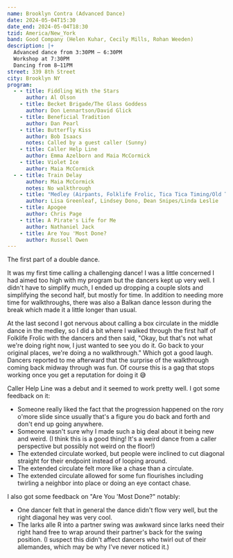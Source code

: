 ```yaml
---
name: Brooklyn Contra (Advanced Dance)
date: 2024-05-04T15:30
date_end: 2024-05-04T18:30
tzid: America/New_York
band: Good Company (Helen Kuhar, Cecily Mills, Rohan Weeden)
description: |+
  Advanced dance from 3:30PM – 6:30PM  
  Workshop at 7:30PM  
  Dancing from 8–11PM
street: 339 8th Street
city: Brooklyn NY
program:
  - - title: Fiddling With the Stars
      author: Al Olson
    - title: Becket Brigade/The Glass Goddess
      author: Don Lennartson/David Glick
    - title: Beneficial Tradition
      author: Dan Pearl
    - title: Butterfly Kiss
      author: Bob Isaacs
      notes: Called by a guest caller (Sunny)
    - title: Caller Help Line
      author: Emma Azelborn and Maia McCormick
    - title: Violet Ice
      author: Maia McCormick
  - - title: Train Delay
      author: Maia McCormick
      notes: No walkthrough
    - title: "Medley (Airpants, Folklife Frolic, Tica Tica Timing/Old Time Elixir #2)"
      author: Lisa Greenleaf, Lindsey Dono, Dean Snipes/Linda Leslie
    - title: Apogee
      author: Chris Page
    - title: A Pirate's Life for Me
      author: Nathaniel Jack
    - title: Are You 'Most Done?
      author: Russell Owen
---
```


The first part of a double dance.

It was my first time calling a challenging dance! I was a little concerned I had aimed too high with my program but the dancers kept up very well. I didn't have to simplify much, I ended up dropping a couple slots and simplifying the second half, but mostly for time. In addition to needing more time for walkthroughs, there was also a Balkan dance lesson during the break which made it a little longer than usual.

At the last second I got nervous about calling a box circulate in the middle dance in the medley, so I did a bit where I walked through the first half of Folklife Frolic with the dancers and then said, "Okay, but that's not what we're doing right now, I just wanted to see you do it. Go back to your original places, we're doing a no walkthrough." Which got a good laugh. Dancers reported to me afterward that the surprise of the walkthrough coming back midway through was fun. Of course this is a gag that stops working once you get a reputation for doing it 😅

Caller Help Line was a debut and it seemed to work pretty well. I got some feedback on it:

- Someone really liked the fact that the progression happened on the rory o'more slide since usually that's a figure you do back and forth and don't end up going anywhere.
- Someone wasn't sure why I made such a big deal about it being new and weird. (I think this is a good thing! It's a weird dance from a caller perspective but possibly not weird on the floor!)
- The extended circulate worked, but people were inclined to cut diagonal straight for their endpoint instead of looping around.
- The extended circulate felt more like a chase than a circulate.
- The extended circulate allowed for some fun flourishes including twirling a neighbor into place or doing an eye contact chase.

I also got some feedback on "Are You 'Most Done?" notably:

- One dancer felt that in general the dance didn't flow very well, but the right diagonal hey was very cool.
- The larks alle R into a partner swing was awkward since larks need their right hand free to wrap around their partner's back for the swing position. (I suspect this didn't affect dancers who twirl out of their allemandes, which may be why I've never noticed it.)
